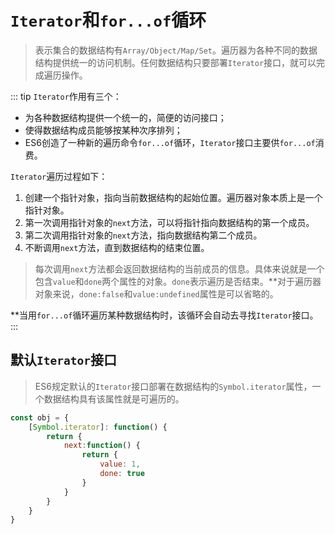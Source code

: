 # `Iterator`和`for...of`循环
> 表示集合的数据结构有`Array/Object/Map/Set`。遍历器为各种不同的数据结构提供统一的访问机制。任何数据结构只要部署`Iterator`接口，就可以完成遍历操作。

::: tip
`Iterator`作用有三个：
- 为各种数据结构提供一个统一的，简便的访问接口；
- 使得数据结构成员能够按某种次序排列；
- ES6创造了一种新的遍历命令`for...of`循环，`Iterator`接口主要供`for...of`消费。

`Iterator`遍历过程如下：
1. 创建一个指针对象，指向当前数据结构的起始位置。遍历器对象本质上是一个指针对象。
2. 第一次调用指针对象的`next`方法，可以将指针指向数据结构的第一个成员。
3. 第二次调用指针对象的`next`方法，指向数据结构第二个成员。
4. 不断调用`next`方法，直到数据结构的结束位置。
> 每次调用`next`方法都会返回数据结构的当前成员的信息。具体来说就是一个包含`value`和`done`两个属性的对象。`done`表示遍历是否结束。**对于遍历器对象来说，`done:false`和`value:undefined`属性是可以省略的。

**当用`for...of`循环遍历某种数据结构时，该循环会自动去寻找`Iterator`接口。
:::

## 默认`Iterator`接口
> ES6规定默认的`Iterator`接口部署在数据结构的`Symbol.iterator`属性，一个数据结构具有该属性就是可遍历的。

```js
const obj = {
    [Symbol.iterator]: function() {
        return {
            next:function() {
                return {
                    value: 1,
                    done: true
                }
            }
        }
    }
}
```